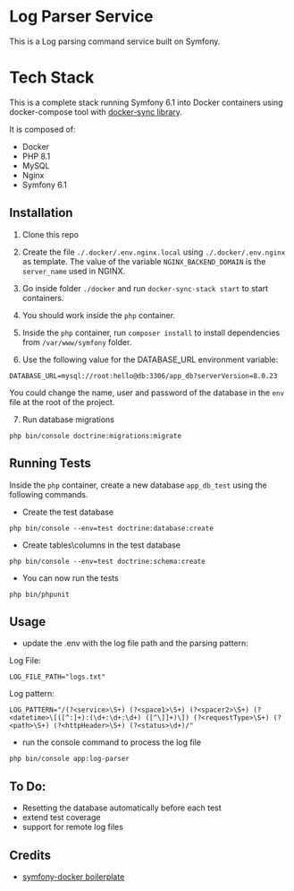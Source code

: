 # Log Parser Service

This is a Log parsing command service built on Symfony.

# Tech Stack

This is a complete stack running Symfony 6.1 into Docker containers using docker-compose tool with [docker-sync library](https://docker-sync.readthedocs.io/en/latest/).

It is composed of:
- Docker
- PHP 8.1
- MySQL
- Nginx
- Symfony 6.1

## Installation

1. Clone this repo

2. Create the file `./.docker/.env.nginx.local` using `./.docker/.env.nginx` as template. The value of the variable `NGINX_BACKEND_DOMAIN` is the `server_name` used in NGINX.

3. Go inside folder `./docker` and run `docker-sync-stack start` to start containers.

4. You should work inside the `php` container. 

5. Inside the `php` container, run `composer install` to install dependencies from `/var/www/symfony` folder.

6. Use the following value for the DATABASE_URL environment variable:

```
DATABASE_URL=mysql://root:hello@db:3306/app_db?serverVersion=8.0.23
```

You could change the name, user and password of the database in the `env` file at the root of the project.

7. Run database migrations

```
php bin/console doctrine:migrations:migrate
```

## Running Tests

Inside the `php` container, create a new database `app_db_test` using the following commands.

- Create the test database 

```
php bin/console --env=test doctrine:database:create
```

- Create tables\columns in the test database 

```
php bin/console --env=test doctrine:schema:create
```

- You can now run the tests 

```
php bin/phpunit
```

## Usage

- update the .env  with the log file path and the parsing pattern: 

Log File:
```
LOG_FILE_PATH="logs.txt"
```

Log pattern: 
```
LOG_PATTERN="/(?<service>\S+) (?<space1>\S+) (?<spacer2>\S+) (?<datetime>\[([^:]+):(\d+:\d+:\d+) ([^\]]+)\]) (?<requestType>\S+) (?<path>\S+) (?<httpHeader>\S+) (?<status>\d+)/"
```

- run the console command to process the log file

```
php bin/console app:log-parser
```

## To Do:

- Resetting the database automatically before each test
- extend test coverage
- support for remote log files


## Credits

 - [symfony-docker boilerplate](https://github.com/ger86/symfony-docker) 


 



